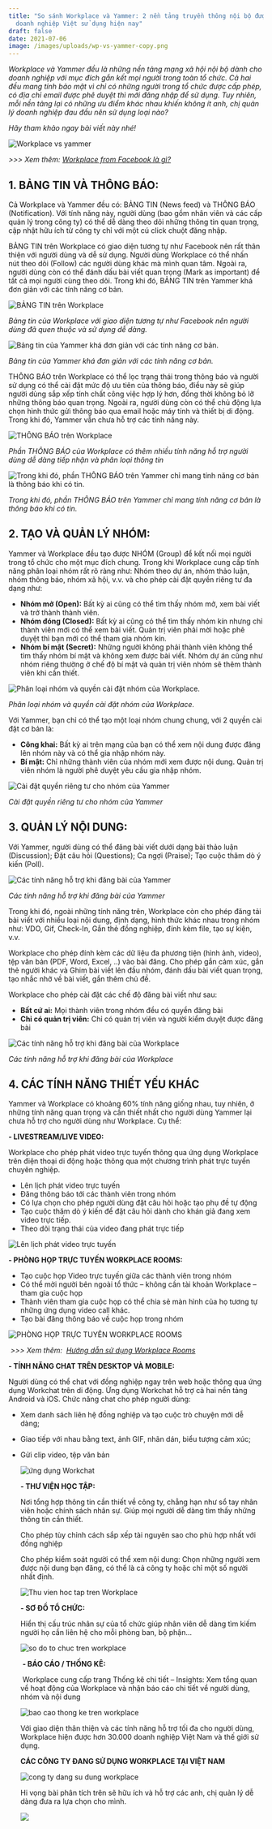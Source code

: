 ```yaml
---
title: "So sánh Workplace và Yammer: 2 nền tảng truyền thông nội bộ được các
  doanh nghiệp Việt sử dụng hiện nay"
draft: false
date: 2021-07-06
image: /images/uploads/wp-vs-yammer-copy.png
---
```

*Workplace và Yammer đều là những nền tảng mạng xã hội nội bộ dành cho doanh nghiệp với mục đích gắn kết mọi người trong toàn tổ chức. Cả hai đều mang tính bảo mật vì chỉ có những người trong tổ chức được cấp phép, có địa chỉ email được phê duyệt thì mới đăng nhập để sử dụng. Tuy nhiên, mỗi nền tảng lại có những ưu điểm khác nhau khiến không ít anh, chị quản lý doanh nghiệp đau đầu nên sử dụng loại nào?*

*Hãy tham khảo ngay bài viết này nhé!*

![Workplace vs yammer](/images/uploads/wp-vs-yammer-copy.png "So sánh Workplace và Yammer")

<!--StartFragment-->

*\>>> Xem thêm: [Workplace from Facebook là gì?](https://business.anphabe.com/post/2021-05-21-workplace-from-facebook-l%C3%A0-g%C3%AC/)*

## 1. BẢNG TIN VÀ THÔNG BÁO: 

Cả Workplace và Yammer đều có: BẢNG TIN (News feed) và THÔNG BÁO (Notification). Với tính năng này, người dùng (bao gồm nhân viên và các cấp quản lý trong công ty) có thể dễ dàng theo dõi những thông tin quan trọng, cập nhật hữu ích từ công ty chỉ với một cú click chuột đăng nhập.

BẢNG TIN trên Workplace có giao diện tương tự như Facebook nên rất thân thiện với người dùng và dễ sử dụng. Người dùng Workplace có thể nhấn nút theo dõi (Follow) các người dùng khác mà mình quan tâm. Ngoài ra, người dùng còn có thể đánh dấu bài viết quan trọng (Mark as important) để tất cả mọi người cùng theo dõi. Trong khi đó, BẢNG TIN trên Yammer khá đơn giản với các tính năng cơ bản.      

![BẢNG TIN trên Workplace](/images/uploads/bang-tin-workplacee.png "BẢNG TIN trên Workplace")

*Bảng tin của Workplace với giao diện tương tự như Facebook nên người dùng đã quen thuộc và sử dụng dễ dàng.*

![Bảng tin của Yammer khá đơn giản với các tính năng cơ bản.](/images/uploads/bang-tin-yammer.png "Bảng tin của Yammer khá đơn giản với các tính năng cơ bản.")

*Bảng tin của Yammer khá đơn giản với các tính năng cơ bản.*

THÔNG BÁO trên Workplace có thể lọc trạng thái trong thông báo và người sử dụng có thể cài đặt mức độ ưu tiên của thông báo, điều này sẽ giúp người dùng sắp xếp tính chất công việc hợp lý hơn, đồng thời không bỏ lỡ những thông báo quan trọng. Ngoài ra, người dùng còn có thể chủ động lựa chọn hình thức gửi thông báo qua email hoặc máy tính và thiết bị di động. Trong khi đó, Yammer vẫn chưa hỗ trợ các tính năng này.   

![THÔNG BÁO trên Workplace ](/images/uploads/thong-bao-tren-workplace.png "THÔNG BÁO trên Workplace ")

<!--StartFragment-->

*Phần THÔNG BÁO của Workplace có thêm nhiều tính năng hỗ trợ người dùng dễ dàng tiếp nhận và phân loại thông tin*  

<!--EndFragment-->

![Trong khi đó, phần THÔNG BÁO trên Yammer chỉ mang tính năng cơ bản là thông báo khi có tin.](/images/uploads/thong-bao-tren-yammer.png "Trong khi đó, phần THÔNG BÁO trên Yammer chỉ mang tính năng cơ bản là thông báo khi có tin.")

<!--StartFragment-->

*Trong khi đó, phần THÔNG BÁO trên Yammer chỉ mang tính năng cơ bản là thông báo khi có tin.*

<!--EndFragment-->

<!--StartFragment-->

## 2. TẠO VÀ QUẢN LÝ NHÓM: 

Yammer và Workplace đều tạo được NHÓM (Group) để kết nối mọi người trong tổ chức cho một mục đích chung. Trong khi Workplace cung cấp tính năng phân loại nhóm rất rõ ràng như: Nhóm theo dự án, nhóm thảo luận, nhóm thông báo, nhóm xã hội, v.v. và cho phép cài đặt quyền riêng tư đa dạng như: 

* **Nhóm mở (Open):** Bất kỳ ai cũng có thể tìm thấy nhóm mở, xem bài viết và trở thành thành viên.
* **Nhóm đóng (Closed):** Bất kỳ ai cũng có thể tìm thấy nhóm kín nhưng chỉ thành viên mới có thể xem bài viết. Quản trị viên phải mời hoặc phê duyệt thì bạn mới có thể tham gia nhóm kín.
* **Nhóm bí mật (Secret):** Những người không phải thành viên không thể tìm thấy nhóm bí mật và không xem được bài viết. Nhóm dự án cũng như nhóm riêng thường ở chế độ bí mật và quản trị viên nhóm sẽ thêm thành viên khi cần thiết.  

<!--EndFragment-->

![Phân loại nhóm và quyền cài đặt nhóm của Workplace.](/images/uploads/nhom-tren-workplace.png "Phân loại nhóm và quyền cài đặt nhóm của Workplace.")

<!--StartFragment-->

*Phân loại nhóm và quyền cài đặt nhóm của Workplace.*

<!--EndFragment-->

<!--StartFragment-->

Với Yammer, bạn chỉ có thể tạo một loại nhóm chung chung, với 2 quyền cài đặt cơ bản là:

* **Công khai:** Bất kỳ ai trên mạng của bạn có thể xem nội dung được đăng lên nhóm này và có thể gia nhập nhóm này. 
* **Bí mật:** Chỉ những thành viên của nhóm mới xem được nội dung. Quản trị viên nhóm là người phê duyệt yêu cầu gia nhập nhóm.

<!--EndFragment-->

![Cài đặt quyền riêng tư cho nhóm của Yammer](/images/uploads/nhom-tren-yammer.png "Cài đặt quyền riêng tư cho nhóm của Yammer")

<!--StartFragment-->

*Cài đặt quyền riêng tư cho nhóm của Yammer*

<!--EndFragment-->

<!--StartFragment-->

## 3. QUẢN LÝ NỘI DUNG: 

Với Yammer, người dùng có thể đăng bài viết dưới dạng bài thảo luận (Discussion); Đặt câu hỏi (Questions); Ca ngợi (Praise); Tạo cuộc thăm dò ý kiến (Poll).

![Các tính năng hỗ trợ khi đăng bài của Yammer](/images/uploads/tinh-nang-tren-yammer.png "Các tính năng hỗ trợ khi đăng bài của Yammer")

<!--StartFragment-->

*Các tính năng hỗ trợ khi đăng bài của Yammer*

<!--EndFragment-->

<!--StartFragment-->

Trong khi đó, ngoài những tính năng trên, Workplace còn cho phép đăng tải bài viết với nhiều loại nội dung, định dạng, hình thức khác nhau trong nhóm như: VDO, Gif, Check-In, Gắn thẻ đồng nghiệp, đính kèm file, tạo sự kiện, v.v. 

Workplace cho phép đính kèm các dữ liệu đa phương tiện (hình ảnh, video), tệp văn bản (PDF, Word, Excel, ..) vào bài đăng. Cho phép gắn cảm xúc, gắn thẻ người khác và Ghim bài viết lên đầu nhóm, đánh dấu bài viết quan trọng, tạo nhắc nhở về bài viết, gắn thêm chủ đề.

Workplace cho phép cài đặt các chế độ đăng bài viết như sau: 

* **Bất cứ ai:** Mọi thành viên trong nhóm đều có quyền đăng bài  
* **Chỉ có quản trị viên:** Chỉ có quản trị viên và người kiểm duyệt được đăng bài 

<!--EndFragment-->

![Các tính năng hỗ trợ khi đăng bài của Workplace](/images/uploads/tinh-nang-tren-workplace.png "Các tính năng hỗ trợ khi đăng bài của Workplace")

<!--StartFragment-->

*Các tính năng hỗ trợ khi đăng bài của Workplace*

<!--EndFragment-->

<!--StartFragment-->

## 4. CÁC TÍNH NĂNG THIẾT YẾU KHÁC

Yammer và Workplace có khoảng 60% tính năng giống nhau, tuy nhiên, ở những tính năng quan trọng và cần thiết nhất cho người dùng Yammer lại chưa hỗ trợ cho người dùng như Workplace. Cụ thể:

**\- LIVESTREAM/LIVE VIDEO:**

Workplace cho phép phát video trực tuyến thông qua ứng dụng Workplace trên điện thoại di động hoặc thông qua một chương trình phát trực tuyến chuyên nghiệp. 

* Lên lịch phát video trực tuyến 
* Đăng thông báo tới các thành viên trong nhóm 
* Có lựa chọn cho phép người dùng đặt câu hỏi hoặc tạo phụ đề tự động 
* Tạo cuộc thăm dò ý kiến để đặt câu hỏi dành cho khán giả đang xem video trực tiếp. 
* Theo dõi trạng thái của video đang phát trực tiếp 

<!--EndFragment-->

![Lên lịch phát video trực tuyến](/images/uploads/live-tren-workplace.jpg "Lên lịch phát video trực tuyến")

<!--StartFragment-->

**\- PHÒNG HỌP TRỰC TUYẾN WORKPLACE ROOMS:** 

* Tạo cuộc họp Video trực tuyến giữa các thành viên trong nhóm 
* Có thể mời người bên ngoài tổ thức – không cần tài khoản Workplace – tham gia cuộc họp 
* Thành viên tham gia cuộc họp có thể chia sẻ màn hình của họ tương tự những ứng dụng video call khác. 
* Tạo bài đăng thông báo về cuộc họp trong nhóm 

<!--EndFragment-->

![**PHÒNG HỌP TRỰC TUYẾN WORKPLACE ROOMS**](/images/uploads/workplace-room.png "**PHÒNG HỌP TRỰC TUYẾN WORKPLACE ROOMS**")

<!--StartFragment-->

 *\>>> Xem thêm:  [Hướng dẫn sử dụng Workplace Rooms](https://www.anphabe.com/discussions/questions-answers/q/huong-dan-su-dung-workplace-rooms/35142/answer)*

**\- TÍNH NĂNG CHAT TRÊN DESKTOP VÀ MOBILE:** 

Người dùng có thể chat với đồng nghiệp ngay trên web hoặc thông qua ứng dụng Workchat trên di động. Ứng dụng Workchat hỗ trợ cả hai nền tảng Android và iOS. Chức năng chat cho phép người dùng: 

* Xem danh sách liên hệ đồng nghiệp và tạo cuộc trò chuyện mới dễ dàng; 
* Giao tiếp với nhau bằng text, ảnh GIF, nhãn dán, biểu tượng cảm xúc;  
* Gửi clip video, tệp văn bản 

  ![ứng dụng Workchat](/images/uploads/chat-tren-workplace.jpg "ứng dụng Workchat")

  **\- THƯ VIỆN HỌC TẬP:**  

  Nơi tổng hợp thông tin cần thiết về công ty, chẳng hạn như sổ tay nhân viên hoặc chính sách nhân sự. Giúp mọi người dễ dàng tìm thấy những thông tin cần thiết.  

  Cho phép tùy chỉnh cách sắp xếp tài nguyên sao cho phù hợp nhất với đồng nghiệp 

  Cho phép kiểm soát người có thể xem nội dung: Chọn những người xem được nội dung bạn đăng, có thể là cả công ty hoặc chỉ một số người nhất định. 

  ![Thu vien hoc tap tren Workplace ](/images/uploads/thu-vien-kien-thuc-workplace.png "Thu vien hoc tap tren Workplace ")

  **\- SƠ ĐỒ TỔ CHỨC:** 

  Hiển thị cấu trúc nhân sự của tổ chức giúp nhân viên dễ dàng tìm kiếm người họ cần liên hệ cho mỗi phòng ban, bộ phận… 

  ![so do to chuc tren workplace ](/images/uploads/so-do-to-chuc-tren-workplace.jpg "so do to chuc tren workplace ")

   **\- BÁO CÁO / THỐNG KÊ:** 

   Workplace cung cấp trang Thống kê chi tiết – Insights: Xem tổng quan về hoạt động của Workplace và nhận báo cáo chi tiết về người dùng, nhóm và nội dung

  ![bao cao thong ke tren workplace](/images/uploads/bao-cao-thong-ke-tren-workplace.png "bao cao thong ke tren workplace")

  Với giao diện thân thiện và các tính năng hỗ trợ tối đa cho người dùng, Workplace hiện được hơn 30.000 doanh nghiệp Việt Nam và thế giới sử dụng. 

  **CÁC CÔNG TY ĐANG SỬ DỤNG WORKPLACE TẠI VIỆT NAM** 

  ![cong ty dang su dung workplace](/images/uploads/cong-ty-dang-su-dung-workplace.png "cong ty dang su dung workplace")

  Hi vọng bài phân tích trên sẽ hữu ích và hỗ trợ các anh, chị quản lý dễ dàng đưa ra lựa chọn cho mình.

  ![](/images/uploads/workplace-anphabe.png)